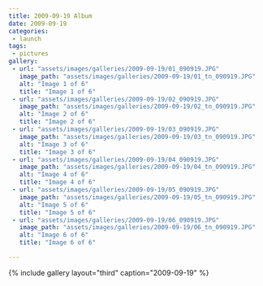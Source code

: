 ```yaml
---
title: 2009-09-19 Album
date: 2009-09-19
categories:
 - launch
tags:
 - pictures
gallery:
 - url: "assets/images/galleries/2009-09-19/01_090919.JPG"
   image_path: "assets/images/galleries/2009-09-19/01_tn_090919.JPG"
   alt: "Image 1 of 6"
   title: "Image 1 of 6"
 - url: "assets/images/galleries/2009-09-19/02_090919.JPG"
   image_path: "assets/images/galleries/2009-09-19/02_tn_090919.JPG"
   alt: "Image 2 of 6"
   title: "Image 2 of 6"
 - url: "assets/images/galleries/2009-09-19/03_090919.JPG"
   image_path: "assets/images/galleries/2009-09-19/03_tn_090919.JPG"
   alt: "Image 3 of 6"
   title: "Image 3 of 6"
 - url: "assets/images/galleries/2009-09-19/04_090919.JPG"
   image_path: "assets/images/galleries/2009-09-19/04_tn_090919.JPG"
   alt: "Image 4 of 6"
   title: "Image 4 of 6"
 - url: "assets/images/galleries/2009-09-19/05_090919.JPG"
   image_path: "assets/images/galleries/2009-09-19/05_tn_090919.JPG"
   alt: "Image 5 of 6"
   title: "Image 5 of 6"
 - url: "assets/images/galleries/2009-09-19/06_090919.JPG"
   image_path: "assets/images/galleries/2009-09-19/06_tn_090919.JPG"
   alt: "Image 6 of 6"
   title: "Image 6 of 6"

---
```


{% include gallery layout="third" caption="2009-09-19" %}
